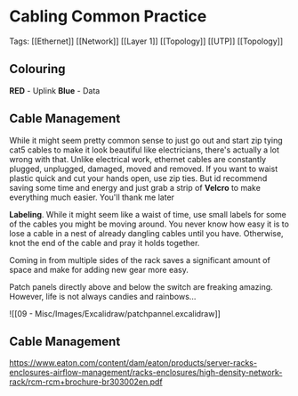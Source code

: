 # Cabling Common Practice
Tags: [[Ethernet]] [[Network]] [[Layer 1]] [[Topology]] [[UTP]] [[Topology]]

## Colouring
**RED** - Uplink
**Blue** - Data
## Cable Management
While it might seem pretty common sense to just go out and start zip tying cat5 cables  to make it look beautiful like electricians, there's actually a lot wrong with that. Unlike electrical work, ethernet cables are constantly plugged, unplugged, damaged, moved and removed. If you want to waist plastic quick and cut your hands open, use zip ties. But id recommend saving some time and energy and just grab a strip of **Velcro** to make everything much easier. You'll thank me later

**Labeling**. While it might seem like a waist of time, use small labels for some of the cables you might be moving around. You never know how easy it is to lose a cable in a nest of already dangling cables until you have. Otherwise, knot the end of the cable and pray it holds together.

Coming in from multiple sides of the rack saves a significant amount of space and make for adding new gear more easy.

Patch panels directly above and below the switch are freaking amazing. However, life is not always candies and rainbows...

![[09 - Misc/Images/Excalidraw/patchpannel.excalidraw]]

## Cable Management
https://www.eaton.com/content/dam/eaton/products/server-racks-enclosures-airflow-management/racks-enclosures/high-density-network-rack/rcm-rcm+brochure-br303002en.pdf